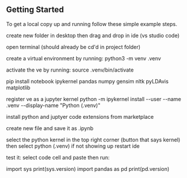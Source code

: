 <!-- GETTING STARTED -->
## Getting Started
To get a local copy up and running follow these simple example steps.

create new folder in desktop then drag and drop in ide (vs studio code)

open terminal (should already be cd'd in project folder)

create a virtual environment by running: python3 -m venv .venv

activate the ve by running: source .venv/bin/activate

pip install notebook ipykernel pandas numpy gensim nltk pyLDAvis matplotlib

register ve as a jupyter kernel python -m ipykernel install --user --name .venv --display-name "Python (.venv)"

install python and juptyer code extensions from marketplace

create new file and save it as .ipynb

select the python kernel in the top right corner (button that says kernel) then select python (.venv) if not showing up restart ide

test it: select code cell and paste then run:

import sys print(sys.version) import pandas as pd print(pd.version)
